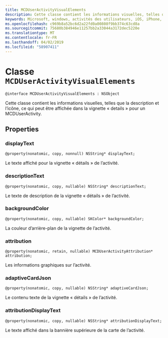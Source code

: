 ```yaml
---
title: MCDUserActivityVisualElements
description: Cette classe contient les informations visuelles, telles que la description et l’icône, ce qui peut être affichée dans la vignette « details » pour un MCDUserActivity.
keywords: Microsoft, windows, activités des utilisateurs, iOS, iPhone, objectiveC, les appareils, Project Rome connectés
ms.openlocfilehash: c969b8a52bc6d2a22fd0a00808f9bb374c63cd8a
ms.sourcegitcommit: 75680b384946e11257bb2a33044a3172dec5220e
ms.translationtype: MT
ms.contentlocale: fr-FR
ms.lasthandoff: 04/02/2019
ms.locfileid: "58907411"
---
```

# <a name="class-mcduseractivityvisualelements"></a>Classe `MCDUserActivityVisualElements`

```
@interface MCDUserActivityVisualElements : NSObject 
```

Cette classe contient les informations visuelles, telles que la description et l’icône, ce qui peut être affichée dans la vignette « details » pour un MCDUserActivity.

## <a name="properties"></a>Properties

### <a name="displaytext"></a>displayText
`@property(nonatomic, copy, nonnull) NSString* displayText;`

Le texte affiché pour la vignette « détails » de l’activité.

### <a name="descriptiontext"></a>descriptionText
`@property(nonatomic, copy, nullable) NSString* descriptionText;`

Le texte de description de la vignette « détails » de l’activité.

### <a name="backgroundcolor"></a>backgroundColor
`@property(nonatomic, copy, nullable) SKColor* backgroundColor;`

La couleur d’arrière-plan de la vignette de l’activité.

### <a name="attribution"></a>attribution
`@property(nonatomic, retain, nullable) MCDUserActivityAttribution* attribution;`

Les informations graphiques sur l’activité.

### <a name="adaptivecardjson"></a>adaptiveCardJson
`@property(nonatomic, copy, nullable) NSString* adaptiveCardJson;`

Le contenu texte de la vignette « détails » de l’activité.

### <a name="attributiondisplaytext"></a>attributionDisplayText
`@property(nonatomic, copy, nullable) NSString* attributionDisplayText;`

Le texte affiché dans la bannière supérieure de la carte de l’activité.